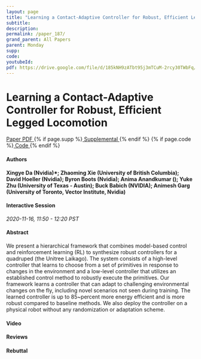 ```yaml
---
layout: page
title: "Learning a Contact-Adaptive Controller for Robust, Efficient Legged Locomotion"
subtitle: 
description:
permalink: /paper_187/
grand_parent: All Papers
parent: Monday
supp: 
code: 
youtubeId: 
pdf: https://drive.google.com/file/d/185kNH9zATbt95j3mTCuM-2rcy30TWbFq/view
---
```


# Learning a Contact-Adaptive Controller for Robust, Efficient Legged Locomotion

<a href="https://drive.google.com/file/d/185kNH9zATbt95j3mTCuM-2rcy30TWbFq/view" target="_blank" rel="noopener noreferrer" class="btn btn-blue"><i class="fa fa-file-text-o" aria-hidden="true"></i> Paper PDF </a> {% if page.supp %}<a href="" target="_blank" rel="noopener noreferrer" class="btn btn-green"><i class="fa fa-file-text-o" aria-hidden="true"></i> Supplemental </a>{% endif %} {% if page.code %}<a href="" target="_blank" rel="noopener noreferrer" class="btn btn-green"><i class="fa fa-github" aria-hidden="true"></i> Code </a>{% endif %} 

#### Authors
**Xingye Da (Nvidia)*; Zhaoming Xie (University of British Columbia); David Hoeller (Nvidia); Byron Boots (Nvidia); Anima Anandkumar (); Yuke Zhu (University of Texas - Austin); Buck Babich (NVIDIA); Animesh Garg (University of Toronto, Vector Institute, Nvidia)**

#### Interactive Session
*2020-11-16, 11:50 - 12:20 PST*

#### Abstract
We present a hierarchical framework that combines model-based control and reinforcement learning (RL) to synthesize robust controllers for a quadruped (the Unitree Laikago). The system consists of a high-level controller that learns to choose from a set of primitives in response to changes in the environment and a low-level controller that utilizes an established control method to robustly execute the primitives. Our framework learns a controller that can adapt to challenging environmental changes on the fly, including novel scenarios not seen during training. The learned controller is up to 85~percent more energy efficient and is more robust compared to baseline methods. We also deploy the controller on a physical robot without any randomization or adaptation scheme.

#### Video 

#### Reviews

#### Rebuttal

